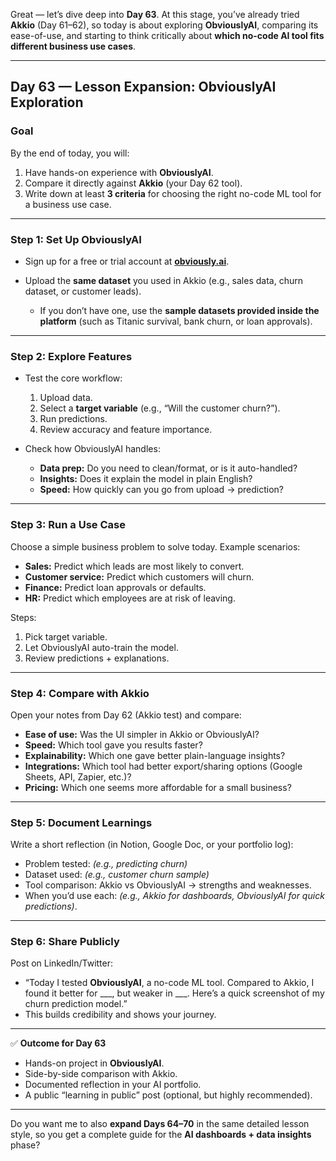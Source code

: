 Great — let’s dive deep into **Day 63**. At this stage, you’ve already tried **Akkio** (Day 61–62), so today is about exploring **ObviouslyAI**, comparing its ease-of-use, and starting to think critically about **which no-code AI tool fits different business use cases**.

---

## **Day 63 — Lesson Expansion: ObviouslyAI Exploration**

### **Goal**

By the end of today, you will:

1. Have hands-on experience with **ObviouslyAI**.
2. Compare it directly against **Akkio** (your Day 62 tool).
3. Write down at least **3 criteria** for choosing the right no-code ML tool for a business use case.

---

### **Step 1: Set Up ObviouslyAI**

* Sign up for a free or trial account at **[obviously.ai](https://obviously.ai)**.
* Upload the **same dataset** you used in Akkio (e.g., sales data, churn dataset, or customer leads).

  * If you don’t have one, use the **sample datasets provided inside the platform** (such as Titanic survival, bank churn, or loan approvals).

---

### **Step 2: Explore Features**

* Test the core workflow:

  1. Upload data.
  2. Select a **target variable** (e.g., “Will the customer churn?”).
  3. Run predictions.
  4. Review accuracy and feature importance.
* Check how ObviouslyAI handles:

  * **Data prep:** Do you need to clean/format, or is it auto-handled?
  * **Insights:** Does it explain the model in plain English?
  * **Speed:** How quickly can you go from upload → prediction?

---

### **Step 3: Run a Use Case**

Choose a simple business problem to solve today. Example scenarios:

* **Sales:** Predict which leads are most likely to convert.
* **Customer service:** Predict which customers will churn.
* **Finance:** Predict loan approvals or defaults.
* **HR:** Predict which employees are at risk of leaving.

Steps:

1. Pick target variable.
2. Let ObviouslyAI auto-train the model.
3. Review predictions + explanations.

---

### **Step 4: Compare with Akkio**

Open your notes from Day 62 (Akkio test) and compare:

* **Ease of use:** Was the UI simpler in Akkio or ObviouslyAI?
* **Speed:** Which tool gave you results faster?
* **Explainability:** Which one gave better plain-language insights?
* **Integrations:** Which tool had better export/sharing options (Google Sheets, API, Zapier, etc.)?
* **Pricing:** Which one seems more affordable for a small business?

---

### **Step 5: Document Learnings**

Write a short reflection (in Notion, Google Doc, or your portfolio log):

* Problem tested: *(e.g., predicting churn)*
* Dataset used: *(e.g., customer churn sample)*
* Tool comparison: Akkio vs ObviouslyAI → strengths and weaknesses.
* When you’d use each: *(e.g., Akkio for dashboards, ObviouslyAI for quick predictions)*.

---

### **Step 6: Share Publicly**

Post on LinkedIn/Twitter:

* “Today I tested **ObviouslyAI**, a no-code ML tool. Compared to Akkio, I found it better for \_\_\_, but weaker in \_\_\_. Here’s a quick screenshot of my churn prediction model.”
* This builds credibility and shows your journey.

---

✅ **Outcome for Day 63**

* Hands-on project in **ObviouslyAI**.
* Side-by-side comparison with Akkio.
* Documented reflection in your AI portfolio.
* A public “learning in public” post (optional, but highly recommended).

---

Do you want me to also **expand Days 64–70** in the same detailed lesson style, so you get a complete guide for the **AI dashboards + data insights** phase?
